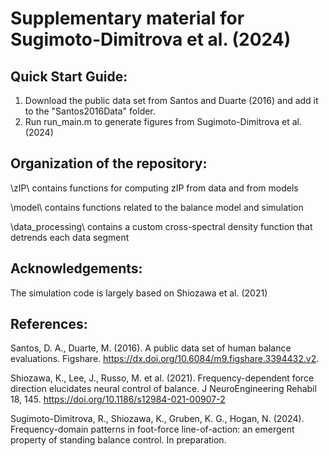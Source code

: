 # Supplementary material for Sugimoto-Dimitrova et al. (2024)

## Quick Start Guide:
1. Download the public data set from Santos and Duarte (2016)
   and add it to the "Santos2016Data" folder.
2. Run run_main.m to generate figures from Sugimoto-Dimitrova et al.
   (2024)


## Organization of the repository:

\zIP\             contains functions for computing zIP from data 
                  and from models
                  
\model\           contains functions related to the balance model and
                  simulation
                  
\data_processing\ contains a custom cross-spectral density function that
                  detrends each data segment


## Acknowledgements:
The simulation code is largely based on Shiozawa et al. (2021)

## References:

Santos, D. A., Duarte, M. (2016). A public data set of human balance evaluations. Figshare. https://dx.doi.org/10.6084/m9.figshare.3394432.v2.

Shiozawa, K., Lee, J., Russo, M. et al. (2021). Frequency-dependent force direction elucidates neural control of balance. J NeuroEngineering Rehabil 18, 145. https://doi.org/10.1186/s12984-021-00907-2

Sugimoto-Dimitrova, R., Shiozawa, K., Gruben, K. G., Hogan, N. (2024). Frequency-domain patterns in foot-force line-of-action: an emergent property of standing balance control. In preparation.
